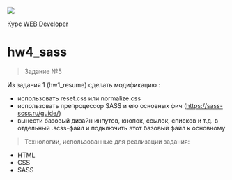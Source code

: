 <a href="http://levelp.ru/"><img src="https://cdn.saas-support.com/uploaded/chat_widgets/2715/logo.png?1538915539615" class="ws-chat-logo-img"></a>

Курс <a href="http://levelp.ru/courses/veb-tekhnologii/web-developer/">WEB Developer</a>


# hw4_sass

> Задание №5


Из задания 1 (hw1_resume) сделать модификацию :
- использовать reset.css или normalize.css
- использовать препроцессор SASS и его основных фич (https://sass-scss.ru/guide/)
- вынести базовый дизайн инпутов, кнопок, ссылок, списков и т.д. в отдельный .scss-файл и подключить этот базовый файл к основному

> Технологии, использованные для реализации задания:

- HTML
- CSS
- SASS
